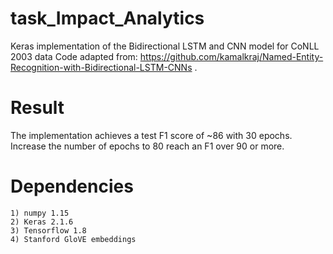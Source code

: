 # task_Impact_Analytics
Keras implementation of the Bidirectional LSTM and CNN model for CoNLL 2003 data
Code adapted from: https://github.com/kamalkraj/Named-Entity-Recognition-with-Bidirectional-LSTM-CNNs .
# Result
The implementation achieves a test F1 score of ~86 with 30 epochs. Increase the number of epochs to 80 reach an F1 over 90 or more.
# Dependencies 
    1) numpy 1.15
    2) Keras 2.1.6
    3) Tensorflow 1.8
    4) Stanford GloVE embeddings
